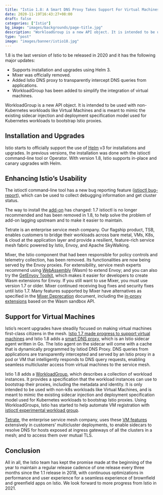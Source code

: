 ```yaml
---
title: "Istio 1.8: A Smart DNS Proxy Takes Support For Virtual Machines A Step Further"
date: 2020-11-19T16:43:27+08:00
draft: false
categories: ["Istio"]
bg_image: "images/backgrounds/page-title.jpg"
description: "WorkloadGroup is a new API object. It is intended to be used with non-Kubernetes workloads like Virtual Machines and is meant to mimic the existing sidecar injection and deployment specification model used for Kubernetes workloads to bootstrap Istio proxies."
type: "post"
image: "images/banner/istio18.jpg"
---
```


1.8 is the last version of Istio to be released in 2020 and it has the following major updates:

- Supports installation and upgrades using Helm 3.
- Mixer was officially removed.
- Added Istio DNS proxy to transparently intercept DNS queries from applications.
- WorkloadGroup has been added to simplify the integration of virtual machines.

WorkloadGroup is a new API object. It is intended to be used with non-Kubernetes workloads like Virtual Machines and is meant to mimic the existing sidecar injection and deployment specification model used for Kubernetes workloads to bootstrap Istio proxies.

## Installation and Upgrades

Istio starts to officially support the use of [Helm](https://istio.io/latest/docs/setup/install/helm/) v3 for installations and upgrades. In previous versions, the installation was done with the istioctl command-line tool or Operator. With version 1.8, Istio supports in-place and canary upgrades with Helm.

## Enhancing Istio’s Usability

The istioctl command-line tool has a new bug reporting feature ([istioctl bug-report](https://istio.io/latest/docs/reference/commands/istioctl/#istioctl-bug-report)), which can be used to collect debugging information and get cluster status.

The way to install the [add-on](https://istio.io/latest/blog/2020/addon-rework/) has changed: 1.7 istioctl is no longer recommended and has been removed in 1.8, to help solve the problem of add-on lagging upstream and to make it easier to maintain.

Tetrate is an enterprise service mesh company. Our flagship product, TSB, enables customers to bridge their workloads across bare metal, VMs, K8s, & cloud at the application layer and provide a resilient, feature-rich service mesh fabric powered by Istio, Envoy, and Apache SkyWalking.

Mixer, the Istio component that had been responsible for policy controls and telemetry collection, has been removed. Its functionalities are now being served by the Envoy proxies. For extensibility, service mesh experts recommend using [WebAssembly](https://istio.io/latest/blog/2020/wasm-announce/) (Wasm) to extend Envoy; and you can also try the [GetEnvoy Toolkit](https://www.getenvoy.io/reference/getenvoy_extension_toolkit_reference/), which makes it easier for developers to create Wasm extensions for Envoy. If you still want to use Mixer, you must use version 1.7 or older. Mixer continued receiving bug fixes and security fixes until Istio 1.7. Many features supported by Mixer have alternatives as specified in the [Mixer Deprecation](https://tinyurl.com/mixer-deprecation) document, including the [in-proxy extensions](https://github.com/istio/proxy/tree/master/extensions) based on the Wasm sandbox API.

## Support for Virtual Machines

Istio’s recent upgrades have steadily focused on making virtual machines first-class citizens in the mesh. [Istio 1.7 made progress to support virtual machines](https://thenewstack.io/how-to-integrate-virtual-machines-into-istio-service-mesh/) and Istio 1.8 adds a [smart DNS proxy](https://istio.io/latest/blog/2020/dns-proxy/), which is an Istio sidecar agent written in Go. The Istio agent on the sidecar will come with a cache that is dynamically programmed by Istiod DNS Proxy. DNS queries from applications are transparently intercepted and served by an Istio proxy in a pod or VM that intelligently responds to DNS query requests, enabling seamless multicluster access from virtual machines to the service mesh.

Istio 1.8 adds a [WorkloadGroup](https://istio.io/latest/docs/reference/config/networking/workload-group/), which describes a collection of workload instances. It provides a specification that the workload instances can use to bootstrap their proxies, including the metadata and identity. It is only intended to be used with non-k8s workloads like Virtual Machines, and is meant to mimic the existing sidecar injection and deployment specification model used for Kubernetes workloads to bootstrap Istio proxies. Using WorkloadGroups, Istio has started to help automate VM registration with [istioctl experimental workload group](https://istio.io/latest/docs/setup/install/virtual-machine/#create-files-to-transfer-to-the-virtual-machine).

[Tetrate](https://www.tetrate.io/), the enterprise service mesh company, uses these [VM features](https://www.tetrate.io/blog/whats-new-in-istio-1-8-dns-proxy-helps-expand-mesh-to-vms-and-multicluster/) extensively in customers’ multicluster deployments, to enable sidecars to resolve DNS for hosts exposed at ingress gateways of all the clusters in a mesh; and to access them over mutual TLS.

## Conclusion

All in all, the Istio team has kept the promise made at the beginning of the year to maintain a regular release cadence of one release every three months since the 1.1 release in 2018, with continuous optimizations in performance and user experience for a seamless experience of brownfield and greenfield apps on Istio. We look forward to more progress from Istio in 2021.
